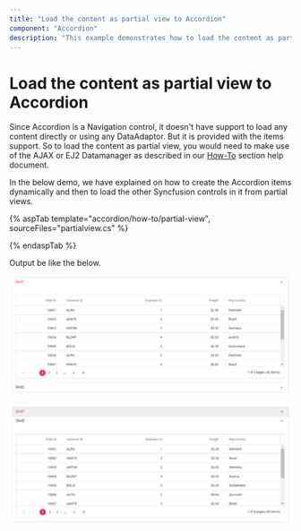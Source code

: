 ```yaml
---
title: "Load the content as partial view to Accordion"
component: "Accordion"
description: "This example demonstrates how to load the content as partial view to Essential JS 2 Accordion component."
---
```


# Load the content as partial view to Accordion

Since Accordion is a Navigation control, it doesn't have support to load any content directly or using any DataAdaptor. But it is provided with the items support. So to load the content as partial view, you would need to make use of the AJAX or EJ2 Datamanager as described in our [How-To](./load-accordion-with-data-source) section help document.

In the below demo, we have explained on how to create the Accordion items dynamically and then to load the other Syncfusion controls in it from partial views.

{% aspTab template="accordion/how-to/partial-view", sourceFiles="partialview.cs" %}

{% endaspTab %}

Output be like the below.

![Alt text](../images/mvc.PNG)

![Alt text](../images/core.PNG)